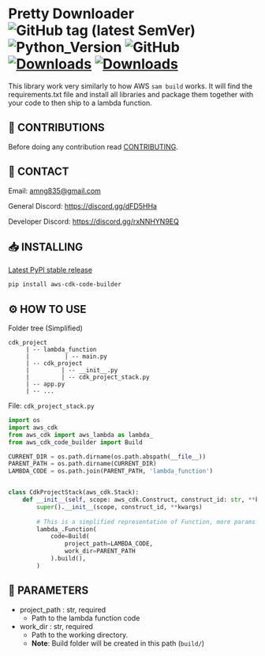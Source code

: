 # Pretty Downloader ![GitHub tag (latest SemVer)](https://img.shields.io/github/v/tag/DEADSEC-SECURITY/aws-cdk-code-builder?label=Version&style=flat-square) ![Python_Version](https://img.shields.io/badge/Python-3.7%2B-blue?style=flat-square) ![GitHub](https://img.shields.io/github/license/DEADSEC-SECURITY/aws-cdk-code-builder?label=Licence) [![Downloads](https://pepy.tech/badge/aws-cdk-code-builder)](https://pepy.tech/project/aws-cdk-code-builder) [![Downloads](https://pepy.tech/badge/aws-cdk-code-builder/month)](https://pepy.tech/project/aws-cdk-code-builder)

This library work very similarly to how AWS ``sam build`` works. It will find the requirements.txt file and install all libraries and package them together with your code to then ship to a lambda function.

## 📝 CONTRIBUTIONS

Before doing any contribution read <a href="https://github.com/DEADSEC-SECURITY/aws-cdk-code-builder/blob/main/CONTRIBUTING.md">CONTRIBUTING</a>.

## 📧 CONTACT

Email: amng835@gmail.com

General Discord: https://discord.gg/dFD5HHa

Developer Discord: https://discord.gg/rxNNHYN9EQ

## 📥 INSTALLING
<a href="https://pypi.org/project/aws-cdk-code-builder">Latest PyPI stable release</a>
```bash
pip install aws-cdk-code-builder
```

## ⚙ HOW TO USE
Folder tree (Simplified)
````
cdk_project
     | -- lambda_function
     |          | -- main.py
     | -- cdk_project
     |         | -- __init__.py
     |         | -- cdk_project_stack.py
     | -- app.py
     | -- ...
````

File: ``cdk_project_stack.py``
```python
import os
import aws_cdk
from aws_cdk import aws_lambda as lambda_
from aws_cdk_code_builder import Build

CURRENT_DIR = os.path.dirname(os.path.abspath(__file__))
PARENT_PATH = os.path.dirname(CURRENT_DIR)
LAMBDA_CODE = os.path.join(PARENT_PATH, 'lambda_function')


class CdkProjectStack(aws_cdk.Stack):
    def __init__(self, scope: aws_cdk.Construct, construct_id: str, **kwargs) -> None:
        super().__init__(scope, construct_id, **kwargs)
        
        # This is a simplified representation of Function, more params are needed for it to compile
        lambda_.Function(
            code=Build(
                project_path=LAMBDA_CODE,
                work_dir=PARENT_PATH
            ).build(),
        )
```

## 🤝 PARAMETERS
- project_path : str, required
  - Path to the lambda function code
- work_dir : str, required
  - Path to the working directory. 
  - **Note**: Build folder will be created in this path (``build/``)
